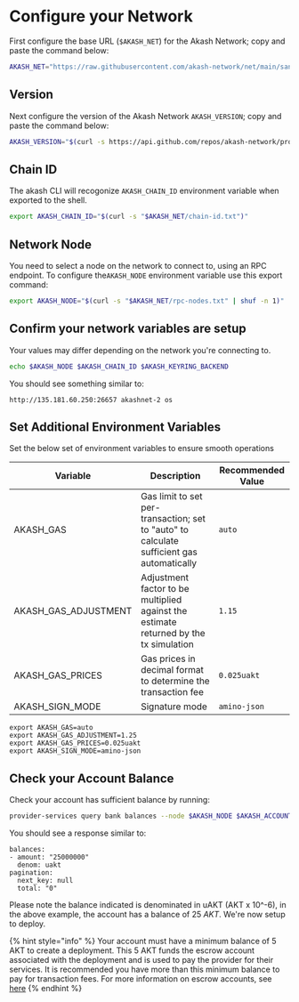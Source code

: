 # Configure your Network

First configure the base URL (`$AKASH_NET`) for the Akash Network; copy and paste the command below:

```bash
AKASH_NET="https://raw.githubusercontent.com/akash-network/net/main/sandbox"
```

## Version

Next configure the version of the Akash Network `AKASH_VERSION`; copy and paste the command below:

```bash
AKASH_VERSION="$(curl -s https://api.github.com/repos/akash-network/provider/releases/latest | jq -r '.tag_name')"
```

## Chain ID

The akash CLI will recogonize `AKASH_CHAIN_ID` environment variable when exported to the shell.

```bash
export AKASH_CHAIN_ID="$(curl -s "$AKASH_NET/chain-id.txt")"
```

## Network Node

You need to select a node on the network to connect to, using an RPC endpoint. To configure the`AKASH_NODE` environment variable use this export command:

```bash
export AKASH_NODE="$(curl -s "$AKASH_NET/rpc-nodes.txt" | shuf -n 1)"
```

## Confirm your network variables are setup

Your values may differ depending on the network you're connecting to.

```bash
echo $AKASH_NODE $AKASH_CHAIN_ID $AKASH_KEYRING_BACKEND
```

You should see something similar to:

`http://135.181.60.250:26657 akashnet-2 os`

## Set Additional Environment Variables

Set the below set of environment variables to ensure smooth operations

| Variable               | Description                                                                               | Recommended Value |
| ---------------------- | ----------------------------------------------------------------------------------------- | ----------------- |
| AKASH\_GAS             | Gas limit to set per-transaction; set to "auto" to calculate sufficient gas automatically | `auto`            |
| AKASH\_GAS\_ADJUSTMENT | Adjustment factor to be multiplied against the estimate returned by the tx simulation     | `1.15`            |
| AKASH\_GAS\_PRICES     | Gas prices in decimal format to determine the transaction fee                             | `0.025uakt`       |
| AKASH\_SIGN\_MODE      | Signature mode                                                                            | `amino-json`      |

```
export AKASH_GAS=auto
export AKASH_GAS_ADJUSTMENT=1.25
export AKASH_GAS_PRICES=0.025uakt
export AKASH_SIGN_MODE=amino-json
```

## Check your Account Balance

Check your account has sufficient balance by running:

```bash
provider-services query bank balances --node $AKASH_NODE $AKASH_ACCOUNT_ADDRESS
```

You should see a response similar to:

```
balances:
- amount: "25000000"
  denom: uakt
pagination:
  next_key: null
  total: "0"
```

Please note the balance indicated is denominated in uAKT (AKT x 10^-6), in the above example, the account has a balance of 25 _AKT_. We're now setup to deploy.

{% hint style="info" %}
Your account must have a minimum balance of 5 AKT to create a deployment. This 5 AKT funds the escrow account associated with the deployment and is used to pay the provider for their services. It is recommended you have more than this minimum balance to pay for transaction fees. For more information on escrow accounts, see [here](https://github.com/akash-network/docs/blob/master/guides/cli/detailed-steps/broken-reference/README.md)
{% endhint %}
